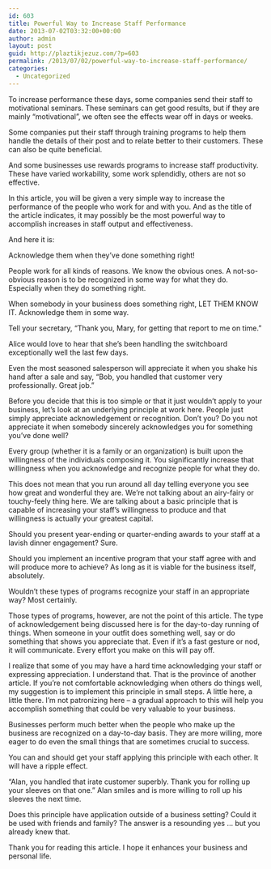 ```yaml
---
id: 603
title: Powerful Way to Increase Staff Performance
date: 2013-07-02T03:32:00+00:00
author: admin
layout: post
guid: http://plaztikjezuz.com/?p=603
permalink: /2013/07/02/powerful-way-to-increase-staff-performance/
categories:
  - Uncategorized
---
```

To increase performance these days, some companies send their staff to motivational seminars. These seminars can get good results, but if they are mainly &#8220;motivational&#8221;, we often see the effects wear off in days or weeks.

Some companies put their staff through training programs to help them handle the details of their post and to relate better to their customers. These can also be quite beneficial.

And some businesses use rewards programs to increase staff productivity. These have varied workability, some work splendidly, others are not so effective.

In this article, you will be given a very simple way to increase the performance of the people who work for and with you. And as the title of the article indicates, it may possibly be the most powerful way to accomplish increases in staff output and effectiveness.

And here it is:

Acknowledge them when they&#8217;ve done something right!

People work for all kinds of reasons. We know the obvious ones. A not-so-obvious reason is to be recognized in some way for what they do. Especially when they do something right.

When somebody in your business does something right, LET THEM KNOW IT. Acknowledge them in some way.

Tell your secretary, &#8220;Thank you, Mary, for getting that report to me on time.&#8221;

Alice would love to hear that she&#8217;s been handling the switchboard exceptionally well the last few days.

Even the most seasoned salesperson will appreciate it when you shake his hand after a sale and say, &#8220;Bob, you handled that customer very professionally. Great job.&#8221;

Before you decide that this is too simple or that it just wouldn&#8217;t apply to your business, let&#8217;s look at an underlying principle at work here. People just simply appreciate acknowledgement or recognition. Don&#8217;t you? Do you not appreciate it when somebody sincerely acknowledges you for something you&#8217;ve done well?
  
Every group (whether it is a family or an organization) is built upon the willingness of the individuals composing it. You significantly increase that willingness when you acknowledge and recognize people for what they do.

This does not mean that you run around all day telling everyone you see how great and wonderful they are. We&#8217;re not talking about an airy-fairy or touchy-feely thing here. We are talking about a basic principle that is capable of increasing your staff&#8217;s willingness to produce and that willingness is actually your greatest capital.

Should you present year-ending or quarter-ending awards to your staff at a lavish dinner engagement? Sure.

Should you implement an incentive program that your staff agree with and will produce more to achieve? As long as it is viable for the business itself, absolutely.

Wouldn&#8217;t these types of programs recognize your staff in an appropriate way? Most certainly.

Those types of programs, however, are not the point of this article. The type of acknowledgement being discussed here is for the day-to-day running of things. When someone in your outfit does something well, say or do something that shows you appreciate that. Even if it&#8217;s a fast gesture or nod, it will communicate. Every effort you make on this will pay off.

I realize that some of you may have a hard time acknowledging your staff or expressing appreciation. I understand that. That is the province of another article. If you&#8217;re not comfortable acknowledging when others do things well, my suggestion is to implement this principle in small steps. A little here, a little there. I&#8217;m not patronizing here &#8211; a gradual approach to this will help you accomplish something that could be very valuable to your business.

Businesses perform much better when the people who make up the business are recognized on a day-to-day basis. They are more willing, more eager to do even the small things that are sometimes crucial to success.

You can and should get your staff applying this principle with each other. It will have a ripple effect.

&#8220;Alan, you handled that irate customer superbly. Thank you for rolling up your sleeves on that one.&#8221; Alan smiles and is more willing to roll up his sleeves the next time.

Does this principle have application outside of a business setting? Could it be used with friends and family? The answer is a resounding yes &#8230; but you already knew that.

Thank you for reading this article. I hope it enhances your business and personal life.